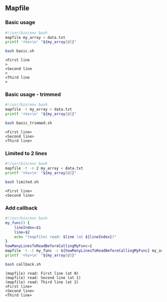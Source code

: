 ## Mapfile
### Basic usage

```bash
#!/usr/bin/env bash
mapfile my_array < data.txt
printf '<%s>\n' "${my_array[@]}"
```
```bash
bash basic.sh
```
```
<First line
>
<Second line
>
<Third line
>
```
### Basic usage - trimmed

```bash
#!/usr/bin/env bash
mapfile -t my_array < data.txt
printf '<%s>\n' "${my_array[@]}"
```
```bash
bash basic_trimmed.sh
```
```
<First line>
<Second line>
<Third line>
```
### Limited to 2 lines

```bash
#!/usr/bin/env bash
mapfile -t -n 2 my_array < data.txt
printf '<%s>\n' "${my_array[@]}"
```
```bash
bash limited.sh
```
```
<First line>
<Second line>
```
### Add callback

```bash
#!/usr/bin/env bash
my_func() {
	lineIndex=$1
	line=$2
	echo "(mapfile) read: $line (at ${lineIndex})"
}
howManyLinesToReadBeforeCallingMyFunc=1
mapfile -t -C my_func -c ${howManyLinesToReadBeforeCallingMyFunc} my_array  < data.txt
printf '<%s>\n' "${my_array[@]}"
```
```bash
bash callback.sh
```
```
(mapfile) read: First line (at 0)
(mapfile) read: Second line (at 1)
(mapfile) read: Third line (at 2)
<First line>
<Second line>
<Third line>
```
